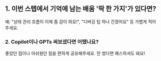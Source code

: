 ## 1. 이번 스텝에서 기억에 남는 배움 '딱 한 가지'가 있다면?
예: "상태 관리 흐름이 이제 좀 감이 와요!", "디버깅 팁 하나 건졌어요" 등 가볍게 적어주세요.

### 2. Copilot이나 GPTs 써보셨다면 어땠나요?
좋았던 점이나 아쉬웠던 점을 편하게 공유해주세요. 안 썼다면 패스하셔도 돼요!

